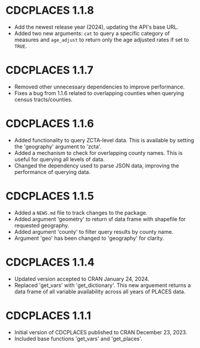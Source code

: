 # CDCPLACES 1.1.8

* Add the newest release year (2024), updating the API's base URL.
* Added two new arguments: `cat` to query a specific category of measures and `age_adjust` to return only the age adjusted rates if set to `TRUE`.

# CDCPLACES 1.1.7

* Removed other unnecessary dependencies to improve performance.
* Fixes a bug from 1.1.6 related to overlapping counties when querying census tracts/counties.

# CDCPLACES 1.1.6

* Added functionality to query ZCTA-level data. This is available by setting the 'geography' argument to 'zcta'.
* Added a mechanism to check for overlapping county names. This is useful for querying all levels of data.
* Changed the dependency used to parse JSON data, improving the performance of querying data.

# CDCPLACES 1.1.5

* Added a `NEWS.md` file to track changes to the package.
* Added argument 'geometry' to return sf data frame with shapefile for requested geography.
* Added argument 'county' to filter query results by county name.
* Argument 'geo' has been changed to 'geography' for clarity.


# CDCPLACES 1.1.4

* Updated version accepted to CRAN January 24, 2024.
* Replaced 'get_vars' with 'get_dictionary'. This new arguement returns a data frame of all variable availability across all years of PLACES data.

# CDCPLACES 1.1.1

* Initial version of CDCPLACES published to CRAN December 23, 2023.
* Included base functions 'get_vars' and 'get_places'.

